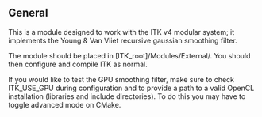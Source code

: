 General
------

This is a module designed to work with the ITK v4 modular system; it implements the Young & Van Vliet recursive gaussian smoothing filter.

The module should be placed in [ITK_root]/Modules/External/. You should then configure and compile ITK as normal.

If you would like to test the GPU smoothing filter, make sure to check ITK_USE_GPU during configuration and to provide a path to a valid OpenCL installation (libraries and include directories). To do this you may have to toggle advanced mode on CMake.
